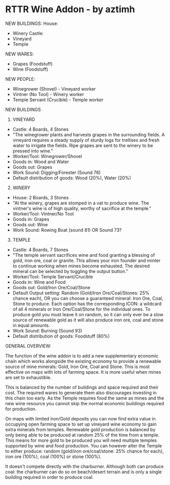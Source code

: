 # RTTR Wine Addon - by aztimh

NEW BUILDINGS:
House:
- Winery
Castle:
- Vineyard
- Temple

NEW WARES:
- Grapes (Foodstuff)
- Wine (Foodstuff)

NEW PEOPLE:
- Winegrower (Shovel) - Vineyard worker
- Vintner (No Tool) - Winery worker
- Temple Servant (Crucible) - Temple worker

NEW BUILDINGS

1. VINEYARD
- Castle: 4 Boards, 4 Stones
- "The winegrower plants and harvests grapes in the surrounding fields. A vineyard requires a steady supply of sturdy logs for trellises and fresh water to irrigate the fields. Ripe grapes are sent to the winery to be pressed into wine."
- Worker/Tool: Winegrower/Shovel
- Goods in: Wood and Water
- Goods out: Grapes
- Work Sound: Digging/Forester (Sound 76)
- Default distribution of goods: Wood (20%), Water (20%)

2. WINERY
- House: 2 Boards, 3 Stones
- "At the winery, grapes are stomped in a vat to produce wine. The vintner's wine is of high quality, worthy of sacrifice at the temple."
- Worker/Tool: Vintner/No Tool
- Goods in: Grapes
- Goods out: Wine
- Work Sound: Rowing Boat (sound 81) OR Sound 73?

3. TEMPLE
- Castle: 4 Boards, 7 Stones
- "The temple servant sacrifices wine and food granting a blessing of gold, iron ore, coal or granite. This allows your iron founder and minter to continue working when mines become exhausted. The desired mineral can be selected by toggling the output button."
- Worker/Tool: Temple Servant/Crucible
- Goods in: Wine and Food
- Goods out: Gold/Iron Ore/Coal/Stone
- Default Output setting: Random (Gold/Iron Ore/Coal/Stones: 25% chance each), OR you can choose a guaranteed mineral: Iron Ore, Coal, Stone to produce. Each option has the corresponding ICON: a wildcard of all 4 minerals or Iron Ore/Coal/Stone for the individual ones. To produce gold you must leave it on random, so it can only ever be a slow source of renewable gold as it will also produce iron ore, coal and stone in equal amounts.
- Work Sound: Burning (Sound 93)
- Default distribution of goods: Foodstuff (80%)



GENERAL OVERVIEW:

The function of the wine addon is to add a new supplementary economic chain which works alongside the existing economy to provide a renewable source of mine minerals: Gold, Iron Ore, Coal and Stone. This is most effective on maps with lots of farming space. It is more useful when mines are set to exhaustible.

This is balanced by the number of buildings and space required and their cost. The required wares to generate them also discourages investing in this chain too early. As the Temple requires food the same as mines and the new wine resource you cannot skip the normal economic buildings required for production.

On maps with limited Iron/Gold deposits you can now find extra value in occupying open farming space to set up vineyard wine economy to gain extra minerals from temples. Renewable gold production is balanced by only being able to be produced at random 25% of the time from a temple. This means for more gold to be produced you will need multiple temples supported by wine and food production. You can however alter the Temple to either produce: random (gold/iron ore/coal/stone: 25% chance for each), iron ore (100%), coal (100%) or stone (100%).

It doesn't compete directly with the charburner. Although both can produce coal: the charburner can do so on beach/desert terrain and is only a single building required in order to produce coal.

